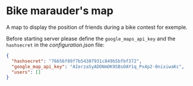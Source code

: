 # Bike marauder's map

A map to display the position of friends during a bike contest for exemple.

Before starting server please define the `google_maps_api_key` and the `hashsecret` in the *configuration.json* file:

```json
{
  "hashsecret": "76656f89f7b54307931c849b5bfbf372",
  "google_map_api_key": "AIerzaSyADONmOK9SBsOAY1q_Px4p2-0nixiwaKc",
  "users": []
}
```
